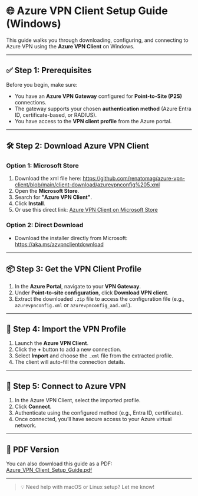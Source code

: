 # 🌐 Azure VPN Client Setup Guide (Windows)

This guide walks you through downloading, configuring, and connecting to Azure VPN using the **Azure VPN Client** on Windows.

---

## ✅ Step 1: Prerequisites

Before you begin, make sure:

- You have an **Azure VPN Gateway** configured for **Point-to-Site (P2S)** connections.
- The gateway supports your chosen **authentication method** (Azure Entra ID, certificate-based, or RADIUS).
- You have access to the **VPN client profile** from the Azure portal.

---

## 🛠️ Step 2: Download Azure VPN Client

### Option 1: Microsoft Store

1. Download the xml file here: https://github.com/renatomag/azure-vpn-client/blob/main/client-download/azurevpnconfig%205.xml
1. Open the **Microsoft Store**.
2. Search for **"Azure VPN Client"**.
3. Click **Install**.
4. Or use this direct link: [Azure VPN Client on Microsoft Store](https://apps.microsoft.com/detail/9np355qt2sqb?hl=en-us&gl=US)

### Option 2: Direct Download

- Download the installer directly from Microsoft: https://aka.ms/azvpnclientdownload

---

## 📦 Step 3: Get the VPN Client Profile

1. In the **Azure Portal**, navigate to your **VPN Gateway**.
2. Under **Point-to-site configuration**, click **Download VPN client**.
3. Extract the downloaded `.zip` file to access the configuration file (e.g., `azurevpnconfig.xml` or `azurevpnconfig_aad.xml`).

---

## 🧩 Step 4: Import the VPN Profile

1. Launch the **Azure VPN Client**.
2. Click the **+** button to add a new connection.
3. Select **Import** and choose the `.xml` file from the extracted profile.
4. The client will auto-fill the connection details.

---

## 🔐 Step 5: Connect to Azure VPN

1. In the Azure VPN Client, select the imported profile.
2. Click **Connect**.
3. Authenticate using the configured method (e.g., Entra ID, certificate).
4. Once connected, you’ll have secure access to your Azure virtual network.

---

## 📄 PDF Version

You can also download this guide as a PDF: [Azure_VPN_Client_Setup_Guide.pdf](https://us-api.asm.skype.com/v1/objects/0-wus-d3-f033000fe6f13961fc00db534c857646/content/original/Azure_VPN_Client_Setup_Guide.pdf)

---

> 💡 Need help with macOS or Linux setup? Let me know!

